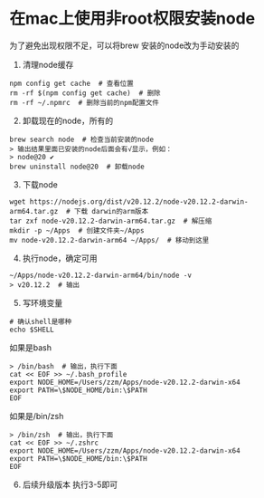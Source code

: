 # 在mac上使用非root权限安装node
为了避免出现权限不足，可以将brew 安装的node改为手动安装的

1. 清理node缓存
``` shell
npm config get cache  # 查看位置
rm -rf $(npm config get cache)  # 删除
rm -rf ~/.npmrc  # 删除当前的npm配置文件
```

2. 卸载现在的node，所有的
``` shell
brew search node  # 检查当前安装的node
> 输出结果里面已安装的node后面会有√显示，例如：
> node@20 ✔
brew uninstall node@20  # 卸载node
```

3. 下载node
``` shell
wget https://nodejs.org/dist/v20.12.2/node-v20.12.2-darwin-arm64.tar.gz  # 下载 darwin的arm版本
tar zxf node-v20.12.2-darwin-arm64.tar.gz  # 解压缩
mkdir -p ~/Apps  # 创建文件夹~/Apps
mv node-v20.12.2-darwin-arm64 ~/Apps/  # 移动到这里
```

4. 执行node，确定可用
``` shell
~/Apps/node-v20.12.2-darwin-arm64/bin/node -v
> v20.12.2  # 输出
```

5. 写环境变量
``` shell
# 确认shell是哪种
echo $SHELL
``` 

如果是bash
``` shell
> /bin/bash  # 输出，执行下面
cat << EOF >> ~/.bash_profile
export NODE_HOME=/Users/zzm/Apps/node-v20.12.2-darwin-x64
export PATH=\$NODE_HOME/bin:\$PATH
EOF
```

如果是/bin/zsh
``` shell
> /bin/zsh  # 输出，执行下面
cat << EOF >> ~/.zshrc
export NODE_HOME=/Users/zzm/Apps/node-v20.12.2-darwin-x64
export PATH=\$NODE_HOME/bin:\$PATH
EOF
```

6. 后续升级版本
执行3-5即可